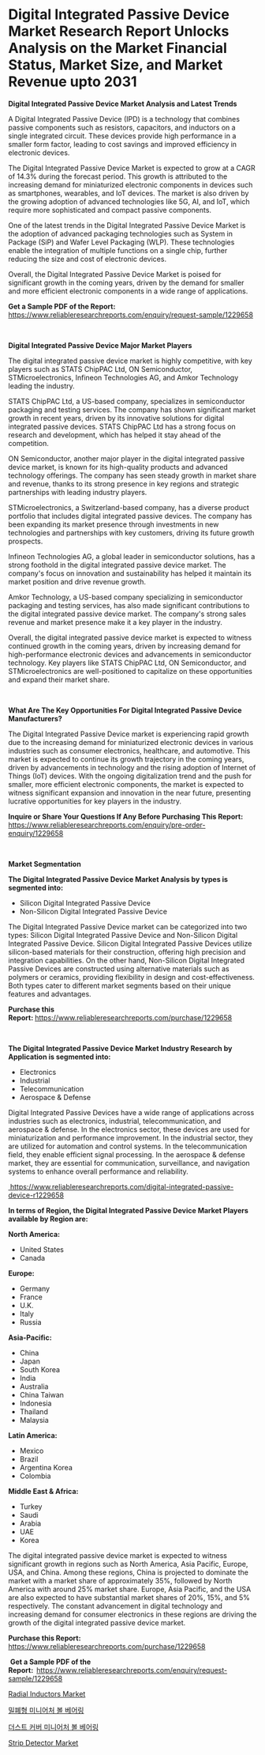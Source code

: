<p><h1>Digital Integrated Passive Device Market Research Report Unlocks Analysis on the Market Financial Status, Market Size, and Market Revenue upto 2031</h1></p><p><strong>Digital Integrated Passive Device Market Analysis and Latest Trends</strong></p>
<p><p>A Digital Integrated Passive Device (IPD) is a technology that combines passive components such as resistors, capacitors, and inductors on a single integrated circuit. These devices provide high performance in a smaller form factor, leading to cost savings and improved efficiency in electronic devices.</p><p>The Digital Integrated Passive Device Market is expected to grow at a CAGR of 14.3% during the forecast period. This growth is attributed to the increasing demand for miniaturized electronic components in devices such as smartphones, wearables, and IoT devices. The market is also driven by the growing adoption of advanced technologies like 5G, AI, and IoT, which require more sophisticated and compact passive components.</p><p>One of the latest trends in the Digital Integrated Passive Device Market is the adoption of advanced packaging technologies such as System in Package (SiP) and Wafer Level Packaging (WLP). These technologies enable the integration of multiple functions on a single chip, further reducing the size and cost of electronic devices.</p><p>Overall, the Digital Integrated Passive Device Market is poised for significant growth in the coming years, driven by the demand for smaller and more efficient electronic components in a wide range of applications.</p></p>
<p><strong>Get a Sample PDF of the Report:&nbsp;</strong> <a href="https://www.reliableresearchreports.com/enquiry/request-sample/1229658">https://www.reliableresearchreports.com/enquiry/request-sample/1229658</a></p>
<p>&nbsp;</p>
<p><strong>Digital Integrated Passive Device Major Market Players</strong></p>
<p><p>The digital integrated passive device market is highly competitive, with key players such as STATS ChipPAC Ltd, ON Semiconductor, STMicroelectronics, Infineon Technologies AG, and Amkor Technology leading the industry. </p><p>STATS ChipPAC Ltd, a US-based company, specializes in semiconductor packaging and testing services. The company has shown significant market growth in recent years, driven by its innovative solutions for digital integrated passive devices. STATS ChipPAC Ltd has a strong focus on research and development, which has helped it stay ahead of the competition.</p><p>ON Semiconductor, another major player in the digital integrated passive device market, is known for its high-quality products and advanced technology offerings. The company has seen steady growth in market share and revenue, thanks to its strong presence in key regions and strategic partnerships with leading industry players.</p><p>STMicroelectronics, a Switzerland-based company, has a diverse product portfolio that includes digital integrated passive devices. The company has been expanding its market presence through investments in new technologies and partnerships with key customers, driving its future growth prospects.</p><p>Infineon Technologies AG, a global leader in semiconductor solutions, has a strong foothold in the digital integrated passive device market. The company's focus on innovation and sustainability has helped it maintain its market position and drive revenue growth.</p><p>Amkor Technology, a US-based company specializing in semiconductor packaging and testing services, has also made significant contributions to the digital integrated passive device market. The company's strong sales revenue and market presence make it a key player in the industry.</p><p>Overall, the digital integrated passive device market is expected to witness continued growth in the coming years, driven by increasing demand for high-performance electronic devices and advancements in semiconductor technology. Key players like STATS ChipPAC Ltd, ON Semiconductor, and STMicroelectronics are well-positioned to capitalize on these opportunities and expand their market share.</p></p>
<p>&nbsp;</p>
<p><strong>What Are The Key Opportunities For Digital Integrated Passive Device Manufacturers?</strong></p>
<p><p>The Digital Integrated Passive Device market is experiencing rapid growth due to the increasing demand for miniaturized electronic devices in various industries such as consumer electronics, healthcare, and automotive. This market is expected to continue its growth trajectory in the coming years, driven by advancements in technology and the rising adoption of Internet of Things (IoT) devices. With the ongoing digitalization trend and the push for smaller, more efficient electronic components, the market is expected to witness significant expansion and innovation in the near future, presenting lucrative opportunities for key players in the industry.</p></p>
<p><strong>Inquire or Share Your Questions If Any Before Purchasing This Report:</strong> <a href="https://www.reliableresearchreports.com/enquiry/pre-order-enquiry/1229658">https://www.reliableresearchreports.com/enquiry/pre-order-enquiry/1229658</a></p>
<p>&nbsp;</p>
<p><strong>Market Segmentation</strong></p>
<p><strong>The Digital Integrated Passive Device Market Analysis by types is segmented into:</strong></p>
<p><ul><li>Silicon Digital Integrated Passive Device</li><li>Non-Silicon Digital Integrated Passive Device</li></ul></p>
<p><p>The Digital Integrated Passive Device market can be categorized into two types: Silicon Digital Integrated Passive Device and Non-Silicon Digital Integrated Passive Device. Silicon Digital Integrated Passive Devices utilize silicon-based materials for their construction, offering high precision and integration capabilities. On the other hand, Non-Silicon Digital Integrated Passive Devices are constructed using alternative materials such as polymers or ceramics, providing flexibility in design and cost-effectiveness. Both types cater to different market segments based on their unique features and advantages.</p></p>
<p><strong>Purchase this Report:&nbsp;</strong><a href="https://www.reliableresearchreports.com/purchase/1229658">https://www.reliableresearchreports.com/purchase/1229658</a></p>
<p>&nbsp;</p>
<p><strong>The Digital Integrated Passive Device Market Industry Research by Application is segmented into:</strong></p>
<p><ul><li>Electronics</li><li>Industrial</li><li>Telecommunication</li><li>Aerospace & Defense</li></ul></p>
<p><p>Digital Integrated Passive Devices have a wide range of applications across industries such as electronics, industrial, telecommunication, and aerospace & defense. In the electronics sector, these devices are used for miniaturization and performance improvement. In the industrial sector, they are utilized for automation and control systems. In the telecommunication field, they enable efficient signal processing. In the aerospace & defense market, they are essential for communication, surveillance, and navigation systems to enhance overall performance and reliability.</p></p>
<p><a href="https://www.reliableresearchreports.com/digital-integrated-passive-device-r1229658">&nbsp;https://www.reliableresearchreports.com/digital-integrated-passive-device-r1229658</a></p>
<p><strong>In terms of Region, the Digital Integrated Passive Device Market Players available by Region are:</strong></p>
<p>
    <p> <strong> North America: </strong>
        <ul>
            <li>United States</li>
            <li>Canada</li>
        </ul>
        </p> 
    <p> <strong> Europe: </strong>
        <ul>
            <li>Germany</li>
            <li>France</li>
            <li>U.K.</li>
            <li>Italy</li>
            <li>Russia</li>
        </ul>
        </p> 
    <p> <strong> Asia-Pacific: </strong>
        <ul>
            <li>China</li>
            <li>Japan</li>
            <li>South Korea</li>
            <li>India</li>
            <li>Australia</li>
            <li>China Taiwan</li>
            <li>Indonesia</li>
            <li>Thailand</li>
            <li>Malaysia</li>
        </ul>
        </p> 
    <p> <strong> Latin America: </strong>
        <ul>
            <li>Mexico</li>
            <li>Brazil</li>
            <li>Argentina Korea</li>
            <li>Colombia</li>
        </ul>
        </p> 
    <p> <strong> Middle East & Africa: </strong>
        <ul>
            <li>Turkey</li>
            <li>Saudi</li>
            <li>Arabia</li>
            <li>UAE</li>
            <li>Korea</li>
        </ul>
    </p>
    </p>
<p><p>The digital integrated passive device market is expected to witness significant growth in regions such as North America, Asia Pacific, Europe, USA, and China. Among these regions, China is projected to dominate the market with a market share of approximately 35%, followed by North America with around 25% market share. Europe, Asia Pacific, and the USA are also expected to have substantial market shares of 20%, 15%, and 5% respectively. The constant advancement in digital technology and increasing demand for consumer electronics in these regions are driving the growth of the digital integrated passive device market.</p></p>
<p><strong>Purchase this Report: </strong><a href="https://www.reliableresearchreports.com/purchase/1229658">https://www.reliableresearchreports.com/purchase/1229658</a></p>
<p>&nbsp;<strong>Get a Sample PDF of the Report:&nbsp;&nbsp;</strong><a href="https://www.reliableresearchreports.com/enquiry/request-sample/1229658">https://www.reliableresearchreports.com/enquiry/request-sample/1229658</a></p>
<p><strong></strong></p>
<p><p><a href="https://github.com/pennyaldbrittonh658/Market-Research-Report-List-1/blob/main/radial-inductors-market.md">Radial Inductors Market</a></p><p><a href="https://github.com/khairinauzunul/Market-Research-Report-List-1/blob/main/1719211157626.md">밀폐형 미니어처 볼 베어링</a></p><p><a href="https://github.com/joannescott9078/Market-Research-Report-List-1/blob/main/7376114157625.md">더스트 커버 미니어처 볼 베어링</a></p><p><a href="https://github.com/dmmanir420/Market-Research-Report-List-1/blob/main/strip-detector-market.md">Strip Detector Market</a></p></p>